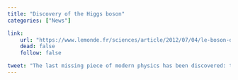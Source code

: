 ```yaml
---
title: "Discovery of the Higgs boson"
categories: ["News"]

link:
    url: "https://www.lemonde.fr/sciences/article/2012/07/04/le-boson-de-higgs-decouvert-avec-99-9999-de-certitude_1728737_1650684.html"
    dead: false
    follow: false

tweet: "The last missing piece of modern physics has been discovered: the Higgs boson."
---
```

